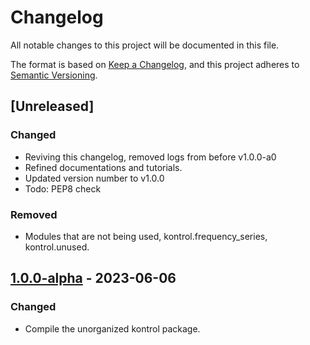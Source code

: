 # Changelog
All notable changes to this project will be documented in this file.

The format is based on [Keep a Changelog](https://keepachangelog.com/en/1.0.0/),
and this project adheres to [Semantic Versioning](https://semver.org/spec/v2.0.0.html).

## [Unreleased]
### Changed
- Reviving this changelog, removed logs from before v1.0.0-a0
- Refined documentations and tutorials.
- Updated version number to v1.0.0
- Todo: PEP8 check

### Removed
- Modules that are not being used, kontrol.frequency_series, kontrol.unused.

## [1.0.0-alpha] - 2023-06-06
### Changed
- Compile the unorganized kontrol package.


[1.0.0-alpha]: https://github.com/terrencetec/kontrol/releases/tag/v1.0.0-alpha



